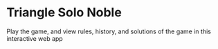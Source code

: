 # Triangle Solo Noble
Play the game, and view rules, history, and solutions of the game in this interactive web app
